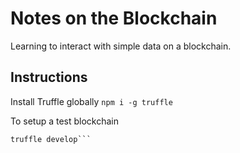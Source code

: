 # Notes on the Blockchain

Learning to interact with simple data on a blockchain. 

## Instructions

Install Truffle globally ```npm i -g truffle```

To setup a test blockchain
```NODE_OPTIONS=--openssl-legacy-provider  
truffle develop```
